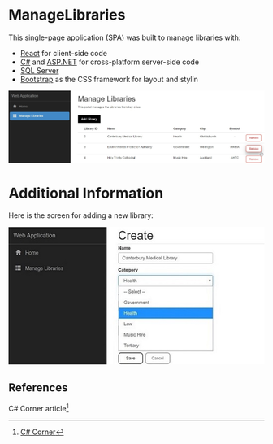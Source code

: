 # ManageLibraries

This single-page application (SPA) was built to manage libraries with:
- [React](https://reactjs.org/) for client-side code
- [C#](https://docs.microsoft.com/en-us/dotnet/csharp/programming-guide/) and [ASP.NET](https://dotnet.microsoft.com/apps/aspnet) for cross-platform server-side code
- [SQL Server](https://www.microsoft.com/en-us/sql-server/)
- [Bootstrap](https://getbootstrap.com/) as the CSS framework for layout and stylin

![screenshot](./Screenshot-ManageLibraries.jpg)

# Additional Information
Here is the screen for adding a new library:

<img src="./Screenshot-AddLibrary.jpg" alt="Add Library" style="width:516px;height:271px;">

## References
C# Corner article[^1]
[^1]: [C# Corner](https://www.c-sharpcorner.com/)

